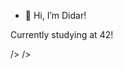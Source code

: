 - 👋 Hi, I’m Didar!

Currently studying at 42!

<picture>
<source 
  srcset="https://github-readme-stats.vercel.app/api?username=doreshev&count_private=true&show_icons=true&theme=onedark"
  media="(prefers-color-scheme: dark)"
/>
<source
  srcset="https://github-readme-stats.vercel.app/api?username=doreshev&count_private=true&show_icons=true"
  media="(prefers-color-scheme: light), (prefers-color-scheme: no-preference)"
  <img align="left">
/>
</picture>

<picture>
<source 
  srcset="https://github-readme-stats.vercel.app/api/top-langs/?username=doreshev&layout=compact&theme=onedark"
  media="(prefers-color-scheme: dark)"
  <img align="right">
/>
<source
  srcset="https://github-readme-stats.vercel.app/api/top-langs/?username=doreshev&layout=compact"
  media="(prefers-color-scheme: light), (prefers-color-scheme: no-preference)"
/>
</picture>
